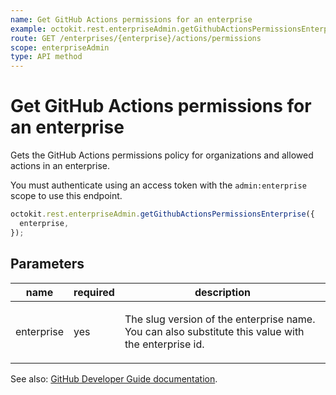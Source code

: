 ```yaml
---
name: Get GitHub Actions permissions for an enterprise
example: octokit.rest.enterpriseAdmin.getGithubActionsPermissionsEnterprise({ enterprise })
route: GET /enterprises/{enterprise}/actions/permissions
scope: enterpriseAdmin
type: API method
---
```


# Get GitHub Actions permissions for an enterprise

Gets the GitHub Actions permissions policy for organizations and allowed actions in an enterprise.

You must authenticate using an access token with the `admin:enterprise` scope to use this endpoint.

```js
octokit.rest.enterpriseAdmin.getGithubActionsPermissionsEnterprise({
  enterprise,
});
```

## Parameters

<table>
  <thead>
    <tr>
      <th>name</th>
      <th>required</th>
      <th>description</th>
    </tr>
  </thead>
  <tbody>
    <tr><td>enterprise</td><td>yes</td><td>

The slug version of the enterprise name. You can also substitute this value with the enterprise id.

</td></tr>
  </tbody>
</table>

See also: [GitHub Developer Guide documentation](https://docs.github.com/rest/reference/enterprise-admin#get-github-actions-permissions-for-an-enterprise).
